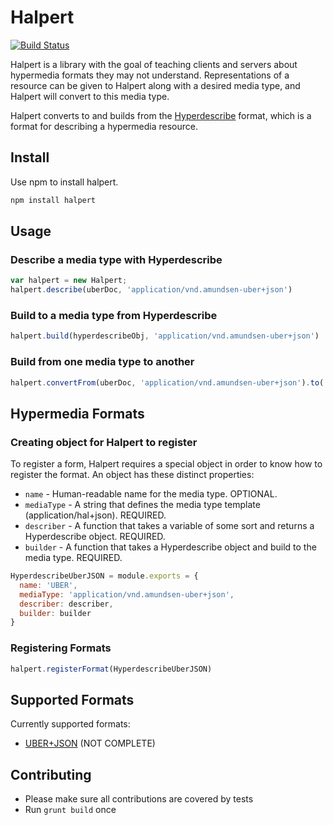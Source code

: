 # Halpert

[![Build Status](https://travis-ci.org/smizell/halpert.png?branch=master)](https://travis-ci.org/smizell/halpert)

Halpert is a library with the goal of teaching clients and servers about hypermedia formats they may not understand. Representations of a resource can be given to Halpert along with a desired media type, and Halpert will convert to this media type.

Halpert converts to and builds from the [Hyperdescribe](https://github.com/smizell/hyperdescribe) format, which is a format for describing a hypermedia resource. 

## Install

Use npm to install halpert.

```bash
npm install halpert
```

## Usage

### Describe a media type with Hyperdescribe

```javascript
var halpert = new Halpert;
halpert.describe(uberDoc, 'application/vnd.amundsen-uber+json')
```

### Build to a media type from Hyperdescribe

```javascript
halpert.build(hyperdescribeObj, 'application/vnd.amundsen-uber+json')
```

### Build from one media type to another

```javascript
halpert.convertFrom(uberDoc, 'application/vnd.amundsen-uber+json').to('application/hal+json')
```

## Hypermedia Formats

### Creating object for Halpert to register

To register a form, Halpert requires a special object in order to know how
to register the format. An object has these distinct properties:

* `name` - Human-readable name for the media type. OPTIONAL.
* `mediaType` - A string that defines the media type template (application/hal+json). REQUIRED.
* `describer` - A function that takes a variable of some sort and returns a Hyperdescribe object.  REQUIRED.
* `builder` - A function that takes a Hyperdescribe object and build to the media type.  REQUIRED.

```javascript
HyperdescribeUberJSON = module.exports = {
  name: 'UBER',
  mediaType: 'application/vnd.amundsen-uber+json',
  describer: describer,
  builder: builder
}
```

### Registering Formats

```javascript
halpert.registerFormat(HyperdescribeUberJSON)
```

## Supported Formats

Currently supported formats:

* [UBER+JSON](https://github.com/smizell/hyperdescribe-uber-json) (NOT COMPLETE)

## Contributing

* Please make sure all contributions are covered by tests
* Run `grunt build` once 